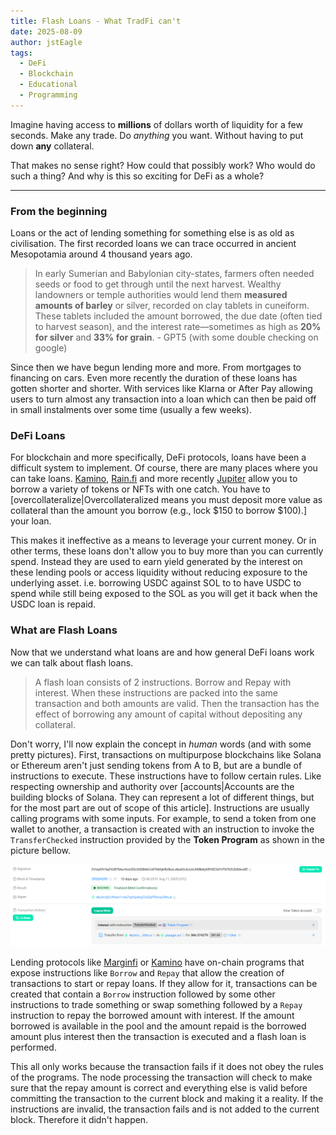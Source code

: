 ```yaml
---
title: Flash Loans - What TradFi can't
date: 2025-08-09
author: jstEagle
tags:
  - DeFi
  - Blockchain
  - Educational
  - Programming
---
```

Imagine having access to **millions** of dollars worth of liquidity for a few seconds. Make any trade. Do *anything* you want. Without having to put down **any** collateral.

That makes no sense right? How could that possibly work? Who would do such a thing? And why is this so exciting for DeFi as a whole?
______
### From the beginning
Loans or the act of lending something for something else is as old as civilisation. The first recorded loans we can trace occurred in ancient Mesopotamia around 4 thousand years ago.

>In early Sumerian and Babylonian city-states, farmers often needed seeds or food to get through until the next harvest. Wealthy landowners or temple authorities would lend them **measured amounts of barley** or silver, recorded on clay tablets in cuneiform. These tablets included the amount borrowed, the due date (often tied to harvest season), and the interest rate—sometimes as high as **20% for silver** and **33% for grain**. - GPT5 (with some double checking on google)

Since then we have begun lending more and more. From mortgages to financing on cars. Even more recently the duration of these loans has gotten shorter and shorter. With services like Klarna or After Pay allowing users to turn almost any transaction into a loan which can then be paid off in small instalments over some time (usually a few weeks).

### DeFi Loans
For blockchain and more specifically, DeFi protocols, loans have been a difficult system to implement. Of course, there are many places where you can take loans. [Kamino](https://app.kamino.finance/lending), [Rain.fi](https://rain.fi/) and more recently [Jupiter](https://jup.ag/lend/borrow) allow you to borrow a variety of tokens or NFTs with one catch. You have to [overcollateralize|Overcollateralized means you must deposit more value as collateral than the amount you borrow (e.g., lock $150 to borrow $100).] your loan.

This makes it ineffective as a means to leverage your current money. Or in other terms, these loans don't allow you to buy more than you can currently spend. Instead they are used to earn yield generated by the interest on these lending pools or access liquidity without reducing exposure to the underlying asset. i.e. borrowing USDC against SOL to to have USDC to spend while still being exposed to the SOL as you will get it back when the USDC loan is repaid.

### What are Flash Loans
Now that we understand what loans are and how general DeFi loans work we can talk about flash loans. 

>A flash loan consists of 2 instructions. Borrow and Repay with interest. When these instructions are packed into the same transaction and both amounts are valid. Then the transaction has the effect of borrowing any amount of capital without depositing any collateral.

Don't worry, I'll now explain the concept in *human* words (and with some pretty pictures).
First, transactions on multipurpose blockchains like Solana or Ethereum aren't just sending tokens from A to B, but are a bundle of instructions to execute. These instructions have to follow certain rules. Like respecting ownership and authority over [accounts|Accounts are the building blocks of Solana. They can represent a lot of different things, but for the most part are out of scope of this article]. Instructions are usually calling programs with some inputs. For example, to send a token from one wallet to another, a transaction is created with an instruction to invoke the `TransferChecked` instruction provided by the **Token Program** as shown in the picture bellow.

![](Pasted%20image%2020250821190328.png)

Lending protocols like [Marginfi](https://app.marginfi.com/) or [Kamino](https://app.kamino.finance/earn/lend) have on-chain programs that expose instructions like `Borrow` and `Repay` that allow the creation of transactions to start or repay loans. If they allow for it, transactions can be created that contain a `Borrow` instruction followed by some other instructions to trade something or swap something followed by a `Repay` instruction to repay the borrowed amount with interest. If the amount borrowed is available in the pool and the amount repaid is the borrowed amount plus interest then the transaction is executed and a flash loan is performed.



This all only works because the transaction fails if it does not obey the rules of the programs. The node processing the transaction will check to make sure that the repay amount is correct and everything else is valid before committing the transaction to the current block and making it a reality. If the instructions are invalid, the transaction fails and is not added to the current block. Therefore it didn't happen.